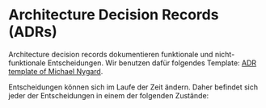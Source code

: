# Architecture Decision Records (ADRs)

Architecture decision records dokumentieren funktionale und nicht-funktionale Entscheidungen.
Wir benutzen dafür folgendes Template: 
[ADR template of Michael Nygard](https://github.com/joelparkerhenderson/architecture-decision-record/tree/main/locales/en/templates/decision-record-template-by-michael-nygard).

Entscheidungen können sich im Laufe der Zeit ändern. Daher befindet sich jeder der Entscheidungen in einem der folgenden Zustände:

<status-overview></status-overview>